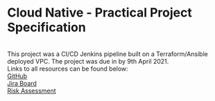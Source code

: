 # Cloud Native - Practical Project Specification  
<br>
This project was a CI/CD Jenkins pipeline built on a Terraform/Ansible deployed VPC. The project was due in by  
9th April 2021.  
<br>
Links to all resources can be found below:
<br>
<a href="https://github.com/LuKeF-2021/2ndProjectQA_LF/">GitHub</a>
<br>
<a href="https://lukef.atlassian.net/secure/RapidBoard.jspa?rapidView=3&view=planning.nodetail&epics=visible&issueLimit=100">Jira Board</a>
<br>
<a href="Risk Assessment Luke Foster 2ndQAProject.docx">Risk Assessment</a>
